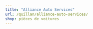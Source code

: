 ```yaml
---
title: "Alliance Auto Services"
url: /quillan/alliance-auto-services/
shop: pièces de voitures
---
```

